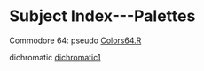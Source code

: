 # Subject Index---Palettes

Commodore 64: pseudo [Colors64.R](https://github.com/dmparrishphd/Shapiro/blob/master/Files/1/2/0/Colors64.R)

dichromatic [dichromatic1](https://github.com/dmparrishphd/Shapiro/blob/master/Files/2/1/0/dichromatic1.R)
